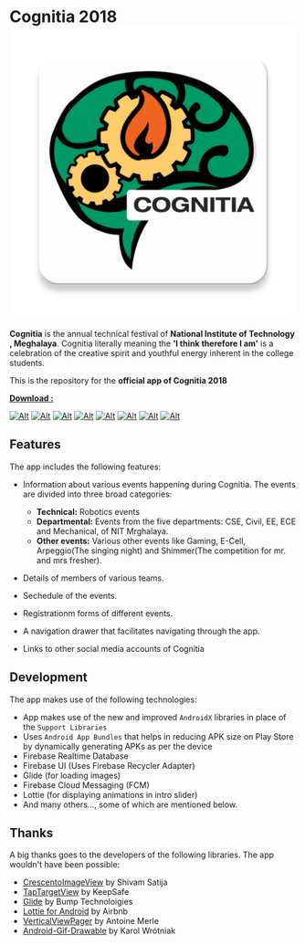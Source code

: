 # Cognitia 2018 ![Alt](https://github.com/Devansh-Maurya/Cognitia-2018-App/blob/master/app/src/main/ic_launcher-web.png "Cognitia 2018 App")

**Cognitia** is the annual technical festival of **National Institute of Technology , Meghalaya**.
Cognitia literally meaning the **'I think therefore I am'** is a celebration of the creative spirit and youthful energy inherent in the college students.

This is the repository for the **official app of Cognitia 2018**

[**Download :** ](https://play.google.com/store/apps/details?id=in.cognitia.cognitia18 "Cognitia 2018 | App on Play Store")

[![Alt](https://img.shields.io/badge/downloads-200%2B-green.svg)](https://play.google.com/store/apps/details?id=in.cognitia.cognitia18 "Cognitia 2018 | App on Play Store")
[![Alt](https://img.shields.io/badge/Android-5.0%2B-red.svg)](https://play.google.com/store/apps/details?id=in.cognitia.cognitia18 "Cognitia 2018 | App on Play Store")
[![Alt](https://img.shields.io/badge/Cognitia-2018-brightgreen.svg)](http://cognitia.nitmeghalaya.in/ "Cognitia 2018")
[![Alt](https://img.shields.io/badge/NIT-Meghalaya-blue.svg)](http://2018nitm.nitmeghalaya.in/ "NIT Meghalaya")
[![Alt](https://img.shields.io/badge/using-AndroidX-brightgreen.svg)](#)
[![Alt](https://img.shields.io/badge/license-MIT-orange.svg)](https://github.com/Devansh-Maurya/Cognitia-2018-App/blob/master/LICENSE "License")
[![Alt](https://img.shields.io/badge/rating-4.96%2F5%20(51)-ff69b4.svg)](https://play.google.com/store/apps/details?id=in.cognitia.cognitia18 "Cognitia 2018 | App on Play Store")
[![Alt](https://img.shields.io/badge/App%20size-10.5%20MB-orange.svg)](https://play.google.com/store/apps/details?id=in.cognitia.cognitia18 "Cognitia 2018 | App on Play Store")

## Features
The app includes the following features:

* Information about various events happening during Cognitia. The events are divided into three broad categories:
  * **Technical:** Robotics events
  * **Departmental:** Events from the five departments: CSE, Civil, EE, ECE and Mechanical, of NIT Mrghalaya.
  * **Other events:** Various other events like Gaming, E-Cell, Arpeggio(The singing night) and Shimmer(The competition for mr. and mrs fresher).
  
* Details of members of various teams.
* Sechedule of the events.
* Registrationm forms of different events.
* A navigation drawer that facilitates navigating through the app.
* Links to other social media accounts of Cognitia
 
## Development
 The app makes use of the following technologies:
 
 * App makes use of the new and improved `AndroidX` libraries in place of the `Support Libraries`
 * Uses `Android App Bundles` that helps in reducing APK size on Play Store by dynamically generating APKs as per the device
 * Firebase Realtime Database
 * Firebase UI (Uses Firebase Recycler Adapter)
 * Glide (for loading images)
 * Firebase Cloud Messaging (FCM)
 * Lottie (for displaying animations in intro slider)
 * And many others..., some of which are mentioned below.
 
## Thanks
 
 A big thanks goes to the developers of the following libraries. The app wouldn't have been possible:
 
 * [CrescentoImageView](https://github.com/developer-shivam/Crescento "CrescentoImageView") by Shivam Satija
 * [TapTargetView](https://github.com/KeepSafe/TapTargetView "TaptargetView") by KeepSafe
 * [Glide](https://github.com/bumptech/glide "Glide") by Bump Technoloigies
 * [Lottie for Android](https://github.com/airbnb/lottie-android "Lottie for Android") by Airbnb
 * [VerticalViewPager](https://github.com/castorflex/VerticalViewPager "VerticalViewPager") by Antoine Merle
 * [Android-Gif-Drawable](https://github.com/koral--/android-gif-drawable "Android-Gif-Drawable") by Karol Wrótniak
